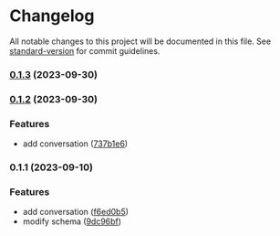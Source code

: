 # Changelog

All notable changes to this project will be documented in this file. See [standard-version](https://github.com/conventional-changelog/standard-version) for commit guidelines.

### [0.1.3](https://github.com/Danny101201/real_time_messenger/compare/v0.1.2...v0.1.3) (2023-09-30)

### [0.1.2](https://github.com/Danny101201/real_time_messenger/compare/v0.1.1...v0.1.2) (2023-09-30)


### Features

* add conversation ([737b1e6](https://github.com/Danny101201/real_time_messenger/commit/737b1e630de87309d92a8dfc769b516f14813c72))

### 0.1.1 (2023-09-10)


### Features

* add conversation ([f6ed0b5](https://github.com/Danny101201/real_time_messenger/commit/f6ed0b577e6dca22d6657b7ed60ef012ad6419e3))
* modify schema ([9dc96bf](https://github.com/Danny101201/real_time_messenger/commit/9dc96bf3638ccc7e905f3015e099b75abaa09334))
